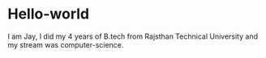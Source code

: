 # Hello-world
I am Jay, I did my 4 years of B.tech from Rajsthan Technical University and my stream was computer-science.
